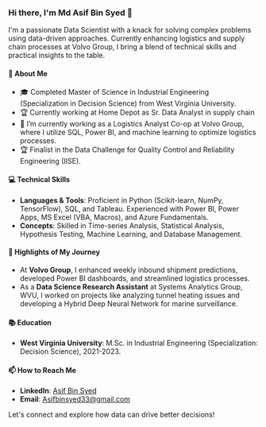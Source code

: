 ### Hi there, I'm Md Asif Bin Syed 👋

I'm a passionate Data Scientist with a knack for solving complex problems using data-driven approaches. Currently enhancing logistics and supply chain processes at Volvo Group, I bring a blend of technical skills and practical insights to the table.

#### 🚀 About Me
- 🎓 Completed Master of Science in Industrial Engineering (Specialization in Decision Science) from West Virginia University.
- 🏆 Currently working at Home Depot as Sr. Data Analyst in supply chain
- 🌱 I’m currently working as a Logistics Analyst Co-op at Volvo Group, where I utilize SQL, Power BI, and machine learning to optimize logistics processes.
- 🏆 Finalist in the Data Challenge for Quality Control and Reliability Engineering (IISE).

#### 💻 Technical Skills
- **Languages & Tools**: Proficient in Python (Scikit-learn, NumPy, TensorFlow), SQL, and Tableau. Experienced with Power BI, Power Apps, MS Excel (VBA, Macros), and Azure Fundamentals.
- **Concepts**: Skilled in Time-series Analysis, Statistical Analysis, Hypothesis Testing, Machine Learning, and Database Management.

#### 🌟 Highlights of My Journey
- At **Volvo Group**, I enhanced weekly inbound shipment predictions, developed Power BI dashboards, and streamlined logistics processes.
- As a **Data Science Research Assistant** at Systems Analytics Group, WVU, I worked on projects like analyzing tunnel heating issues and developing a Hybrid Deep Neural Network for marine surveillance.

#### 📚 Education
- **West Virginia University**: M.Sc. in Industrial Engineering (Specialization: Decision Science), 2021-2023.

#### 📫 How to Reach Me
- **LinkedIn**: [Asif Bin Syed](https://www.linkedin.com/in/asifbinsyed/)
- **Email**: [Asifbinsyed33@gmail.com](mailto:Asifbinsyed33@gmail.com)

Let's connect and explore how data can drive better decisions!


<!---
Asifbinsyed/Asifbinsyed is a ✨ special ✨ repository because its `README.md` (this file) appears on your GitHub profile.
You can click the Preview link to take a look at your changes.
--->
